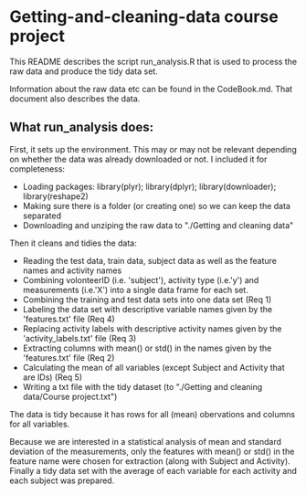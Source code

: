 # Getting-and-cleaning-data course project

This README describes the script run_analysis.R that is used to process the raw data and produce the tidy data set.

Information about the raw data etc can be found in the CodeBook.md. That document also describes the data.

## What run_analysis does:

First, it sets up the environment. This may or may not be relevant depending on whether the data was already downloaded or not. I included it for completeness:
* Loading packages: library(plyr); library(dplyr); library(downloader); library(reshape2)
* Making sure there is a folder (or creating one) so we can keep the data separated
* Downloading and unziping the raw data to "./Getting and cleaning data"

Then it cleans and tidies the data:
* Reading the test data, train data, subject data as well as the feature names and activity names
* Combining volonteerID (i.e. 'subject'), activity type (i.e.'y') and measurements (i.e.'X') into a single data frame for each set.
* Combining the training and test data sets into one data set (Req 1)
* Labeling the data set with descriptive variable names given by the 'features.txt' file (Req 4)
* Replacing activity labels with descriptive activity names given by the 'activity_labels.txt' file (Req 3)
* Extracting columns with mean() or std() in the names given by the 'features.txt' file (Req 2)
* Calculating the mean of all variables (except Subject and Activity that are IDs) (Req 5)
* Writing a txt file with the tidy dataset (to "./Getting and cleaning data/Course project.txt")

The data is tidy because it has rows for all (mean) obervations and columns for all variables. 

Because we are interested in a statistical analysis of mean and standard deviation of the measurements, only the features with mean() or std() in the feature name were chosen for extraction (along with Subject and Activity). Finally a tidy data set with the average of each variable for each activity and each subject was prepared. 
